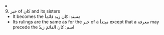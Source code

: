 <li class="col 30"><div class="nodecontent">9. خبر of كان and its sisters</div>
	<ul class="subexp">
<li class="basic"><div class="nodecontent">It becomes the مسند: كان زيد قائماً</div></li>
<li class="basic"><div class="nodecontent">Its rulings are the same as for the خبر of a مبتدأ except that a معرفة may precede the اسم: كان القائمَ زيدٌ</div></li></ul></li>